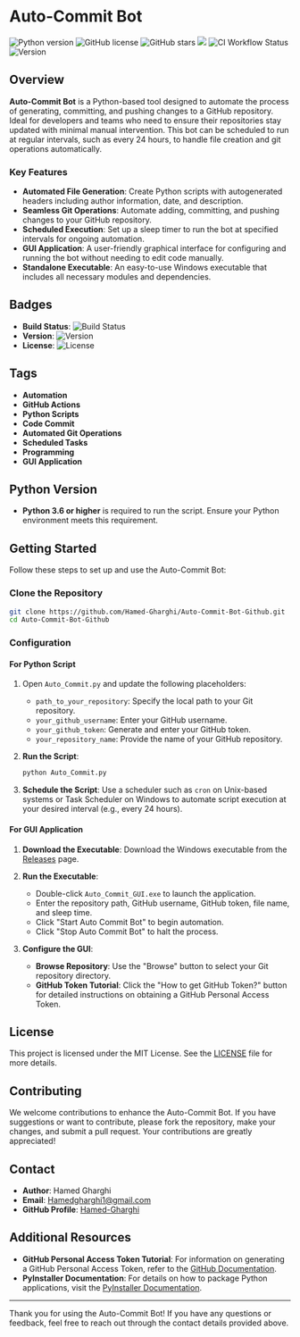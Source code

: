 # Auto-Commit Bot

![Python version](https://img.shields.io/badge/python-3.6%2B-blue) ![GitHub license](https://img.shields.io/github/license/Hamed-Gharghi/Auto-Commit-Bot-Github) ![GitHub stars](https://img.shields.io/github/stars/Hamed-Gharghi/Auto-Commit-Bot-Github?style=social) ![](https://komarev.com/ghpvc/?username=Hamed-Gharghi&color=green&style=flat-square) ![CI Workflow Status](https://img.shields.io/github/workflow/status/Hamed-Gharghi/Auto-Commit-Bot-Github/CI) ![Version](https://img.shields.io/badge/version-1.0.1-brightgreen)

## Overview

**Auto-Commit Bot** is a Python-based tool designed to automate the process of generating, committing, and pushing changes to a GitHub repository. Ideal for developers and teams who need to ensure their repositories stay updated with minimal manual intervention. This bot can be scheduled to run at regular intervals, such as every 24 hours, to handle file creation and git operations automatically.

### Key Features

- **Automated File Generation**: Create Python scripts with autogenerated headers including author information, date, and description.
- **Seamless Git Operations**: Automate adding, committing, and pushing changes to your GitHub repository.
- **Scheduled Execution**: Set up a sleep timer to run the bot at specified intervals for ongoing automation.
- **GUI Application**: A user-friendly graphical interface for configuring and running the bot without needing to edit code manually.
- **Standalone Executable**: An easy-to-use Windows executable that includes all necessary modules and dependencies.

## Badges

- **Build Status**: ![Build Status](https://img.shields.io/github/workflow/status/Hamed-Gharghi/Auto-Commit-Bot-Github/CI)
- **Version**: ![Version](https://img.shields.io/badge/version-1.0.0-brightgreen)
- **License**: ![License](https://img.shields.io/github/license/Hamed-Gharghi/Auto-Commit-Bot-Github)

## Tags

- **Automation**
- **GitHub Actions**
- **Python Scripts**
- **Code Commit**
- **Automated Git Operations**
- **Scheduled Tasks**
- **Programming**
- **GUI Application**

## Python Version

- **Python 3.6 or higher** is required to run the script. Ensure your Python environment meets this requirement.

## Getting Started

Follow these steps to set up and use the Auto-Commit Bot:

### Clone the Repository

```sh
git clone https://github.com/Hamed-Gharghi/Auto-Commit-Bot-Github.git
cd Auto-Commit-Bot-Github
```

### Configuration

#### For Python Script

1. Open `Auto_Commit.py` and update the following placeholders:
   - `path_to_your_repository`: Specify the local path to your Git repository.
   - `your_github_username`: Enter your GitHub username.
   - `your_github_token`: Generate and enter your GitHub token.
   - `your_repository_name`: Provide the name of your GitHub repository.

2. **Run the Script**:
   ```sh
   python Auto_Commit.py
   ```

3. **Schedule the Script**:
   Use a scheduler such as `cron` on Unix-based systems or Task Scheduler on Windows to automate script execution at your desired interval (e.g., every 24 hours).

#### For GUI Application

1. **Download the Executable**:
   Download the Windows executable from the [Releases](https://github.com/Hamed-Gharghi/Auto-Commit-Bot-Github/releases) page.

2. **Run the Executable**:
   - Double-click `Auto_Commit_GUI.exe` to launch the application.
   - Enter the repository path, GitHub username, GitHub token, file name, and sleep time.
   - Click "Start Auto Commit Bot" to begin automation.
   - Click "Stop Auto Commit Bot" to halt the process.

3. **Configure the GUI**:
   - **Browse Repository**: Use the "Browse" button to select your Git repository directory.
   - **GitHub Token Tutorial**: Click the "How to get GitHub Token?" button for detailed instructions on obtaining a GitHub Personal Access Token.

## License

This project is licensed under the MIT License. See the [LICENSE](LICENSE) file for more details.

## Contributing

We welcome contributions to enhance the Auto-Commit Bot. If you have suggestions or want to contribute, please fork the repository, make your changes, and submit a pull request. Your contributions are greatly appreciated!

## Contact

- **Author**: Hamed Gharghi
- **Email**: [Hamedgharghi1@gmail.com](mailto:Hamedgharghi1@gmail.com)
- **GitHub Profile**: [Hamed-Gharghi](https://github.com/Hamed-Gharghi)

## Additional Resources

- **GitHub Personal Access Token Tutorial**: For information on generating a GitHub Personal Access Token, refer to the [GitHub Documentation](https://docs.github.com/en/authentication/keeping-your-account-and-data-secure/creating-a-personal-access-token).
- **PyInstaller Documentation**: For details on how to package Python applications, visit the [PyInstaller Documentation](https://www.pyinstaller.org/).

---

Thank you for using the Auto-Commit Bot! If you have any questions or feedback, feel free to reach out through the contact details provided above.
